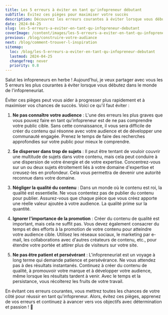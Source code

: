 ```yaml
---
title: Les 5 erreurs à éviter en tant qu'infopreneur débutant
subTitle: Évitez ces pièges pour maximiser votre succès
description: Découvrez les erreurs courantes à éviter lorsque vous débutez dans le monde de l'infopreneuriat afin de progresser plus rapidement vers le succès.
date: 2024-04-25
slug: les-5-erreurs-a-eviter-en-tant-qu-infopreneur-debutant
coverImage: /content/images/les-5-erreurs-a-eviter-en-tant-qu-infopreneur-debutant.jpeg
previous: /blog/construire-votre-audiance
next: /blog/comment-trouver-l-inspiration
sitemap:
  loc: /blog/les-5-erreurs-a-eviter-en-tant-qu-infopreneur-debutant
  lastmod: 2024-04-25
  changefreq: never
  priority: 0.8
---
```


Salut les infopreneurs en herbe ! Aujourd'hui, je veux partager avec vous les 5 erreurs les plus courantes à éviter lorsque vous débutez dans le monde de l'infopreneuriat.
<!--more-->
Éviter ces pièges peut vous aider à progresser plus rapidement et à maximiser vos chances de succès. Voici ce qu'il faut éviter :

1. **Ne pas connaître votre audience** : L'une des erreurs les plus graves que vous pouvez faire en tant qu'infopreneur est de ne pas comprendre votre public cible. Sans cette connaissance, il vous sera difficile de créer du contenu qui résonne avec votre audience et de développer une communauté engagée. Prenez le temps de faire des recherches approfondies sur votre public pour mieux le comprendre.

2. **Se disperser dans trop de sujets** : Il peut être tentant de vouloir couvrir une multitude de sujets dans votre contenu, mais cela peut conduire à une dispersion de votre énergie et de votre expertise. Concentrez-vous sur un ou deux sujets étroitement liés à votre domaine d'expertise et creusez-les en profondeur. Cela vous permettra de devenir une autorité reconnue dans votre domaine.

3. **Négliger la qualité du contenu** : Dans un monde où le contenu est roi, la qualité est essentielle. Ne vous contentez pas de publier du contenu pour publier. Assurez-vous que chaque pièce que vous créez apporte une réelle valeur ajoutée à votre audience. La qualité prime sur la quantité.

4. **Ignorer l'importance de la promotion** : Créer du contenu de qualité est important, mais cela ne suffit pas. Vous devez également consacrer du temps et des efforts à la promotion de votre contenu pour atteindre votre audience cible. Utilisez les réseaux sociaux, le marketing par e-mail, les collaborations avec d'autres créateurs de contenu, etc., pour étendre votre portée et attirer plus de visiteurs sur votre site.

5. **Ne pas être patient et persévérant** : L'infopreneuriat est un voyage à long terme qui demande patience et persévérance. Ne vous attendez pas à des résultats instantanés. Continuez à créer du contenu de qualité, à promouvoir votre marque et à développer votre audience, même lorsque les résultats tardent à venir. Avec le temps et la persistance, vous récolterez les fruits de votre travail.

En évitant ces erreurs courantes, vous mettrez toutes les chances de votre côté pour réussir en tant qu'infopreneur. Alors, évitez ces pièges, apprenez de vos erreurs et continuez à avancer vers vos objectifs avec détermination et passion ! 🚀
